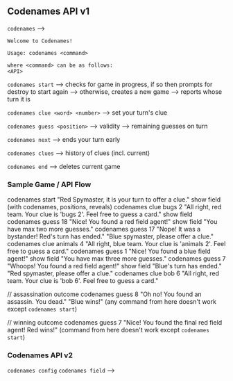 ## Codenames API v1

`codenames`
-->

```
Welcome to Codenames!

Usage: codenames <command>

where <command> can be as follows:
<API>
```

`codenames start`
--> checks for game in progress, if so then prompts for destroy to start again
--> otherwise, creates a new game
--> reports whose turn it is

`codenames clue <word> <number>`
--> set your turn's clue

`codenames guess <position>`
--> validity
--> remaining guesses on turn

`codenames next`
--> ends your turn early

`codenames clues`
--> history of clues (incl. current)

`codenames end`
--> deletes current game

### Sample Game / API Flow
codenames start
  "Red Spymaster, it is your turn to offer a clue."
  show field (with codenames, positions, reveals)
codenames clue bugs 2
  "All right, red team. Your clue is 'bugs 2'. Feel free to guess a card."
  show field
codenames guess 18
  "Nice! You found a red field agent!"
  show field
  "You have max two more guesses."
codenames guess 17
  "Nope! It was a bystander! Red's turn has ended."
  "Blue spymaster, please offer a clue."
codenames clue animals 4
  "All right, blue team. Your clue is 'animals 2'. Feel free to guess a card."
codenames guess 1
  "Nice! You found a blue field agent!"
  show field
  "You have max three more guesses."
codenames guess 7
  "Whoops! You found a red field agent!"
  show field
  "Blue's turn has ended."
  "Red spymaster, please offer a clue."
codenames clue bob 6
  "All right, red team. Your clue is 'bob 6'. Feel free to guess a card."

// assassination outcome
codenames guess 8
  "Oh no! You found an assassin. You dead."
  "Blue wins!"
(any command from here doesn't work except `codenames start`)

// winning outcome
codenames guess 7
  "Nice! You found the final red field agent! Red wins!"
(command from here doesn't work except `codenames start`)

### Codenames API v2
`codenames config`
`codenames field`
-->